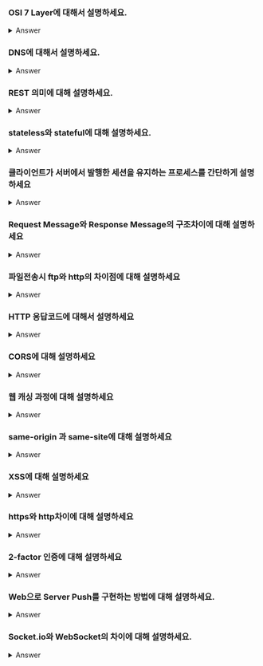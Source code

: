### OSI 7 Layer에 대해서 설명하세요.

<details>
   <summary> Answer </summary>
<br />
   송신호스트에서 수신호스트로 데이터를 전송할 때,
   송신호스트는 수신호스트가 열려있는지 확인하고, 호스트의 ip주소에 도달하기 위한 경로를 찾고, 데이터에 오류가 있는지 확인한 후 이상이 없으면 전기신호로 데이터를 전송한다.
   이 과정에서 전송하려는 데이터 패킷에 헤더가 겹겹이 쌓이고 수신하는 쪽은 역순으로 패킷에 쌓여있는 헤더를 디캡슐레이션 하여 원래의 데이터를 수신받는다. 
   이렇게 네트워크 통신이 일어나는 과정을 7개의 계층으로 나누어 설명한 것을 OSI 7 Layer라고 한다.   
</details>

### DNS에 대해서 설명하세요.

<details>
   <summary> Answer </summary>
<br />
   호출하려는 도메인의 이름을 ip주소로 바꿔주는 시스템
   혹은 ip주소를 도메인 이름으로 바꿔주는 시스템

</details>


### REST 의미에 대해 설명하세요.
   
<details>
   <summary> Answer </summary>
<br />
   
</details>
   

### stateless와 stateful에 대해 설명하세요.  
  
<details>
   <summary> Answer </summary>
<br />
   
</details>


### 클라이언트가 서버에서 발행한 세션을 유지하는 프로세스를 간단하게 설명하세요

<details>
   <summary> Answer </summary>
<br />
   
</details>

### Request Message와 Response Message의 구조차이에 대해 설명하세요

<details>
   <summary> Answer </summary>
<br />
   
</details>

### 파일전송시 ftp와 http의 차이점에 대해 설명하세요

<details>
   <summary> Answer </summary>
<br />
   
</details>

### HTTP 응답코드에 대해서 설명하세요

<details>
   <summary> Answer </summary>
<br />
   클라이언트가 서버로 리퀘스트를 보낼 때 그 결과의 상태에 대한 코드값.
   200번대는 리퀘스트를 정상적으로 수행했음을 의미하고 500번대는 서버에서 리퀘스트 처리에 대해 실패했음을 의미하고
   400번대는 서버가 리퀘스트를 이해할 수 없음을 의미
</details>

### CORS에 대해 설명하세요

<details>
   <summary> Answer </summary>
<br />
   다른 출처에 대한 요청을 허용하도록 HTTP헤더에 내용을 추가하는 것을 의미함
   프로토콜, 포트, 호스트 중 하나라도 다르면 다른 출처로 간주함
</details>

### 웹 캐싱 과정에 대해 설명하세요

<details>
   <summary> Answer </summary>
<br />
   브라우저가 과거에 요청한 적이 있는 리소스를 리퀘스트하는 경우,
   http header에 담겨있는 cache-control 정책에 따라 리소스를 캐시또는 오리진서버에서 받아옴
</details>

### same-origin 과 same-site에 대해 설명하세요

<details>
   <summary> Answer </summary>
<br />
   same-origin은 서브도메인, 도메인, 프로토콜, 포트가 전부 같은 것을 의미하고,
   same-site는 도메인만 같은 것을 의미한다.  
</details>

### XSS에 대해 설명하세요

<details>
   <summary> Answer </summary>
<br />
   스크립트를 심을 수 있는 웹페이지에 해커가 악의적인 스크립트를 삽입하여 공격하는 기법. 
   쿠키정보를 탈취하거나 다른 악의적인 사이트로 리다이렉트 시키는 등의 일을 함.
   쿠키가 탈취된 경우 sessionId를 획득하여 정상적으로 로그인한 유저처럼 행동할 수 있음.
</details>

### https와 http차이에 대해 설명하세요

<details>
   <summary> Answer </summary>
<br />
   
</details>

### 2-factor 인증에 대해 설명하세요

<details>
   <summary> Answer </summary>
<br />
   
</details>

### Web으로 Server Push를 구현하는 방법에 대해 설명하세요.
<details>
   <summary> Answer </summary>
<br />
   WebSocket프로토콜을 이용하여 구현한다. 기존 http프로토콜은 클라이언트에서 서버로 요청하는 단방향 프로토콜이지만,
   webSocket프로토콜은 클라이언트의 요청 없이도 서버에서 요청할 수 있게 지원해주며,
   통신은 tcp포트 80/443을 통해 접속하므로 추가 방화벽 오픈없이 web으로 구현할 수 있다.
</details>

### Socket.io와 WebSocket의 차이에 대해 설명하세요.
<details>
   <summary> Answer </summary>
<br />
   WebSocket은 HTML5 표준 프로토콜이고, Socket.io는 양방향 송신을 가능하게하는 library이다.
   WebSocket프로토콜을 지원하지 않는 오래된 브라우저나 클라이언트가 브라우저가 아닐경우 Socket.io를 이용하여 소켓통신을 구현한다.
</details>
